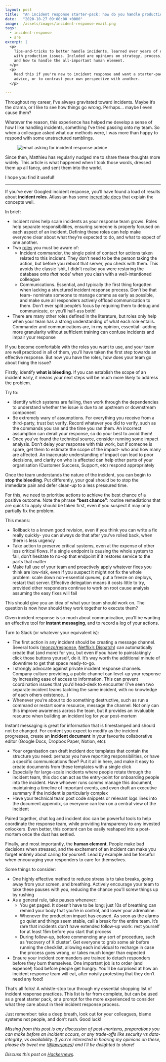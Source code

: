 ```yaml
---
layout: post
title:  "An incident response starter-pack: how do you handle production outages?"
date:   "2020-10-27 09:00:00 +0000"
image:  /assets/images/incident-response-email.png
tags:
  - incident-response
  - sre
excerpt: |
  <p>
    Tips-and-tricks to better handle incidents, learned over years of dealing
    with production issues. Included are opinions on strategy, process, tools
    and how to handle the all-important human element.
  </p>
  <p>
    Read this if you're new to incident response and want a starter-pack of
    advice, or to contrast your own perspective with another.
  </p>

---
```


Throughout my career, I’ve always gravitated toward incidents. Maybe it’s the
drama, or I like to see how things go wrong. Perhaps… maybe I even cause them?

Whatever the reason, this experience has helped me develop a sense of how I like
handling incidents, something I’ve tried passing onto my team. So when a
colleague asked what our methods were, I was more than happy to respond with
some unstructured ramblings.

<figure>
  <img src="{{ "/assets/images/incident-response-email.png" | prepend:site.baseurl }}" alt="email asking for incident response advice"/>
</figure>

Since then, Matthieu has regularly nudged me to share these thoughts more
widely. This article is what happened when I took those words, dressed them up
all fancy, and sent them into the world.

I hope you find it useful!

---

[atlassian]: https://www.atlassian.com/incident-management
[atlassian/roles]: https://www.atlassian.com/incident-management/incident-response/roles-responsibilities

If you’ve ever Googled incident response, you’ll have found a load of results
about **incident roles**. Atlassian has some [incredible docs][atlassian] that
explain the concepts well.

In brief:

- Incident roles help scale incidents as your response team grows. Roles help
  separate responsibilities, ensuring someone is properly focused on each aspect
  of an incident. Defining these roles can help make everyone clear about what
  they’re expected to do, and what to expect of one another.
- Two [roles][atlassian/roles] you must be aware of:
    - Incident commander, the single point of contact for actions taken related
      to this incident. They don’t need to be the person taking the action, but
      before you reboot that server, you check with them. This avoids the
      classic ‘shit, I didn’t realise you were restoring the database onto
      _that_ node’ when you clash with a well-intentioned colleague
    - Communications. Essential, and typically the first thing forgotten when
      lacking a structured incident response process. Don’t be that team-
      nominate someone to manage comms as early as possible, and make sure all
      responders actively offload communication to them. Don’t ever split
      people’s focus by requiring them to debug and communicate, or you’ll
      half-ass both!
- There are many other roles defined in the literature, but roles only help when
  your team has a strong understanding of what each role entails. Commander and
  communications are, in my opinion, essential- adding more granularity without
  sufficient training can confuse incidents and impair your response

If you become comfortable with the roles you want to use, and your team are well
practiced in all of them, you’ll have taken the first step towards an effective
response. But now you have the roles, how does your team go about fixing the
issue?

Firstly, identify **what is bleeding**. If you can establish the scope of an
incident early, it means your next steps will be much more likely to address the
problem.

Try to:

- Identify which systems are failing, then work through the dependencies to
  understand whether the issue is due to an upstream or downstream component
- Be extremely wary of assumptions. For everything you receive from a
  third-party, trust but verify. Record whatever you did to verify, such as the
  commands you ran and the time you ran them. An incorrect assumption can derail
  your response, so do your best to avoid them!
- Once you’ve found the technical source, consider running some impact analysis.
  Don’t delay your response with this work, but if someone is spare, get them to
  estimate the scope of the impact- who and how many are affected. An inaccurate
  understanding of impact can lead to poor decisions, and clarity on who is
  affected can help other parts of your organisation (Customer Success, Support,
  etc) respond appropriately

Once the team understands the nature of the incident, you can begin to **stop
the bleeding**. Put differently, your goal should be to stop the immediate pain
and defer clean-up to a less pressured time.

For this, we need to prioritise actions to achieve the best chance of a positive
outcome. Note the phrase **“best chance”**: routine remediations that are quick
to apply should be taken first, even if you suspect it may only partially fix
the problem.

This means:

- Rollback to a known good revision, even if you think you can write a fix
  really quickly- you can always do that after you’ve rolled back, when there is
  less urgency
- Take action to preserve critical systems, even at the expense of other less
  critical flows. If a single endpoint is causing the whole system to fail,
  don’t hesitate to no-op that endpoint if it restores service to the parts that
  matter
- Make full use of your team and proactively apply whatever fixes you think are
  low-risk, even if you suspect it might not fix the whole problem: scale down
  non-essential queues, put a freeze on deploys, restart that server. Effective
  delegation means it costs little to try, provided other responders continue to
  work on root cause analysis assuming the easy fixes will fail

This should give you an idea of what your team should work on. The question is
now how should they work together to execute them?

Given incident response is so much about communication, you’ll be wanting an
effective tool for **instant messaging**, and to record a log of your actions.

Turn to Slack (or whatever your equivalent is):

[monzo/response]: https://github.com/monzo/response
[netflix/dispatch]: https://netflixtechblog.com/introducing-dispatch-da4b8a2a8072

- The first action in any incident should be creating a message channel. Several
  tools ([monzo/response][monzo/response], [Netflix’s
  Dispatch][netflix/dispatch]) can automatically create that (and more) for you,
  but even if you have to painstakingly click those buttons yourself, do it.
  It’s way worth the additional minute of downtime to get that space
  ready-to-go.
- I strongly advocate against private incident response channels. Company
  culture providing, a public channel can level-up your response by increasing
  ease of access to information. This can prevent coordination issues that you’d
  head-desk to encounter (I’ve seen two separate incident teams tackling the
  same incident, with no knowledge of each others existence…)
- Whenever you’re about to do something destructive, such as run a command or
  restart some resource, message the channel. Not only can this improve
  awareness across the team, but it provides an invaluable resource when
  building an incident log for your post-mortem

Instant messaging is great for information that is timestamped and should not be
changed. For content you expect to modify as the incident progresses, create an
**incident document** in your favourite collaborative editor (Google Docs,
Dropbox Paper, Notion, etc):

- Your organisation can draft incident doc templates that contain the structure
  you need: perhaps you have reporting responsibilities, or have a specific
  communications flow? Put it all in here, and make it easy to create documents
  from these templates with a single click
- Especially for large-scale incidents where people rotate through the incident
  team, this doc can act as the entry-point for onboarding people into the
  incident. Have whoever runs comms manage this document, maintaining a timeline
  of important events, and even draft an executive summary if the incident is
  particularly complex
- Have your technical team post code snippets or relevant logs lines into the
  document appendix, so everyone can lean on a central view of the incident

Paired together, chat log and incident doc can be powerful tools to help
coordinate the response team, while providing transparency to any invested
onlookers. Even better, this content can be easily reshaped into a post-mortem
once the dust has settled.

Finally, and most importantly, the **human element**. People make bad decisions
when stressed, and the excitement of an incident can make you forget entirely
about caring for yourself. Lead by example and be forceful when encouraging your
responders to care for themselves.

Some things to consider:

- One highly effective method to reduce stress is to take breaks, going away
  from your screen, and breathing. Actively encourage your team to take these
  pauses with you, reducing the chance you’ll screw things up by rushing
- As a general rule, take pauses whenever:
    - You get paged. It doesn’t have to be long; just 10s of breathing can
      remind your body that you’re in control, and lower your adrenaline.
    - Whenever the production impact has ceased. As soon as the alarms go quiet
      and things seem stable, call a break for the entire team. It’s rare that
      incidents don’t have extended follow-up work: rest yourself for at least
      15m before you start that process
    - During follow-up, before commencing any sort of procedure, such as
      ‘recovery of X cluster’. Get everyone to grab some air before running the
      checklist, allowing each individual to recharge in case the process goes
      wrong, or takes much longer than expected
- Ensure your incident commanders are trained to detach responders before they
  burn themselves. One important job is to order (and expense!) food before
  people get hungry. You’ll be surprised at how an incident response team will
  eat, after noisily protesting that they don’t need any food!

That’s all folks! A whistle-stop tour through my essential shopping list of
incident response practices. This list is far from complete, but can be used as
a great starter pack, or a prompt for the more experienced to consider what they
care about in their incident response process.

Just remember: take a deep breath, look out for your colleagues, blame systems
not people, and don’t rush. Good luck!

[@lawrjones]: https://twitter.com/lawrjones

_Missing from this post is any discussion of post-mortems, preparations you can
make before an incident occurs, or any trade-offs like security vs
data-integrity, vs availability. If you’re interested in hearing my opinions on
these, please do tweet me ([@lawrjones][@lawrjones]) and I’ll be delighted to
share!_

_Discuss this post on [Hackernews](https://news.ycombinator.com/item?id=24906103)._
